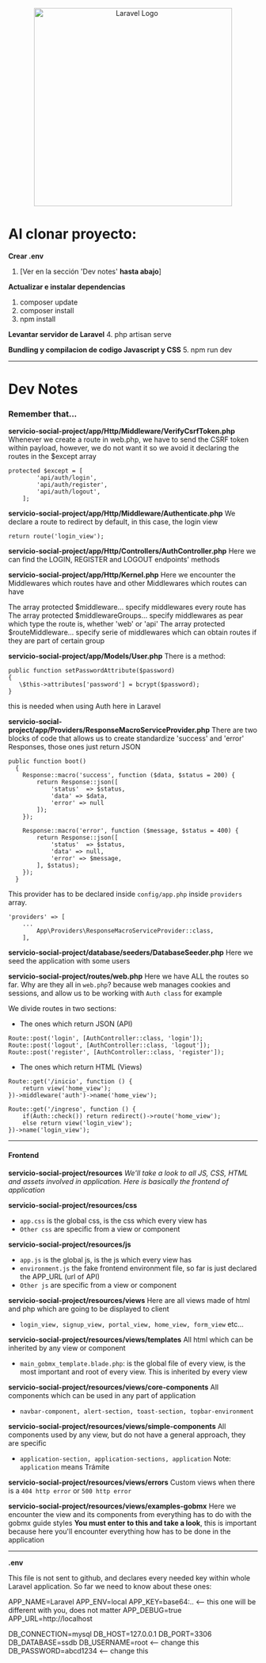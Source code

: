 


<p align="center"><a href="https://laravel.com" target="_blank"><img src="https://raw.githubusercontent.com/laravel/art/master/logo-lockup/5%20SVG/2%20CMYK/1%20Full%20Color/laravel-logolockup-cmyk-red.svg" width="400" alt="Laravel Logo"></a></p>

# Al clonar proyecto:

**Crear .env**
1. [Ver en la sección 'Dev notes' **hasta abajo**]

**Actualizar e instalar dependencias**
1. composer update
2. composer install
3. npm install

**Levantar servidor de Laravel**
4. php artisan serve

**Bundling y compilacion de codigo Javascript y CSS**
5. npm run dev

---

# Dev Notes

### Remember that...

**servicio-social-project/app/Http/Middleware/VerifyCsrfToken.php**
Whenever we create a route in web.php, we have to send the CSRF token within payload, however, we do not want it so we avoid it 
declaring the routes in the $except array

```
protected $except = [
        'api/auth/login',
        'api/auth/register',
        'api/auth/logout',
    ];
```


**servicio-social-project/app/Http/Middleware/Authenticate.php**
We declare a route to redirect by default, in this case, the login view

```
return route('login_view');
```


**servicio-social-project/app/Http/Controllers/AuthController.php**
Here we can find the LOGIN, REGISTER and LOGOUT endpoints' methods


**servicio-social-project/app/Http/Kernel.php**
Here we encounter the Middlewares which routes have and other Middlewares which routes can have

The array protected $middleware... specify middlewares every route has
The array protected $middlewareGroups... specify middlewares as pear which type the route is, whether 'web' or 'api'
The array protected $routeMiddleware... specify serie of middlewares which can obtain routes if they are part of certain group


**servicio-social-project/app/Models/User.php**
There is a method:

```
public function setPasswordAttribute($password)
{
   \$this->attributes['password'] = bcrypt($password);
}
```

this is needed when using Auth here in Laravel


**servicio-social-project/app/Providers/ResponseMacroServiceProvider.php**
There are two blocks of code that allows us to create standardize 'success' and 'error' Responses, those ones just return JSON

```
public function boot()
  {
    Response::macro('success', function ($data, $status = 200) {
        return Response::json([
            'status'  => $status,
            'data' => $data,
            'error' => null
        ]);
    });

    Response::macro('error', function ($message, $status = 400) {
        return Response::json([
            'status'  => $status,
            'data' => null,
            'error' => $message,
        ], $status);
    });
  }
```

This provider has to be declared inside `config/app.php` inside `providers` array. 

```
'providers' => [
	...
        App\Providers\ResponseMacroServiceProvider::class,
    ],
```


**servicio-social-project/database/seeders/DatabaseSeeder.php**
Here we seed the application with some users

**servicio-social-project/routes/web.php**
Here we have ALL the routes so far. Why are they all in `web.php`? because web manages cookies and sessions, and allow us to be working with `Auth class` for example

We divide routes in two sections:
- The ones which return JSON (API)
```
Route::post('login', [AuthController::class, 'login']);
Route::post('logout', [AuthController::class, 'logout']);
Route::post('register', [AuthController::class, 'register']);
```

- The ones which return HTML (Views)
```
Route::get('/inicio', function () {
    return view('home_view');
})->middleware('auth')->name('home_view');

Route::get('/ingreso', function () {
    if(Auth::check()) return redirect()->route('home_view');
    else return view('login_view');
})->name('login_view');
```

---

#### Frontend

**servicio-social-project/resources**
*We'll take a look to all JS, CSS, HTML and assets involved in application. Here is basically the frontend of application*

**servicio-social-project/resources/css**
- `app.css` is the global css, is the css which every view has
- `Other css` are specific from a view or component

**servicio-social-project/resources/js**
- `app.js` is the global js, is the js which every view has
- `environment.js` the fake frontend environment file, so far is just declared the APP_URL (url of API)
- `Other js` are specific from a view or component

**servicio-social-project/resources/views**
Here are all views made of html and php which are going to be displayed to client
- `login_view, signup_view, portal_view, home_view, form_view` etc...

**servicio-social-project/resources/views/templates**
All html which can be inherited by any view or component
- `main_gobmx_template.blade.php`: is the global file of every view, is the most important and root of every view. This is inherited by every view

**servicio-social-project/resources/views/core-components**
All components which can be used in any part of application
- `navbar-component, alert-section, toast-section, topbar-environment`

**servicio-social-project/resources/views/simple-components**
All components used by any view, but do not have a general approach, they are specific
- `application-section, application-sections, application`
Note: `application` means Trámite

**servicio-social-project/resources/views/errors**
Custom views when there is a `404 http error` or `500 http error`

**servicio-social-project/resources/views/examples-gobmx**
Here we encounter the view and its components from everything has to do with the gobmx guide styles
**You must enter to this and take a look**, this is important because here you'll encounter everything how has to be done in the application 

---

**.env**

This file is not sent to github, and declares every needed key within whole Laravel application. 
So far we need to know about these ones:

APP_NAME=Laravel
APP_ENV=local
APP_KEY=base64:..  <-- this one will be different with you, does not matter
APP_DEBUG=true
APP_URL=http://localhost

DB_CONNECTION=mysql
DB_HOST=127.0.0.1
DB_PORT=3306
DB_DATABASE=ssdb
DB_USERNAME=root  <-- change this
DB_PASSWORD=abcd1234  <-- change this










